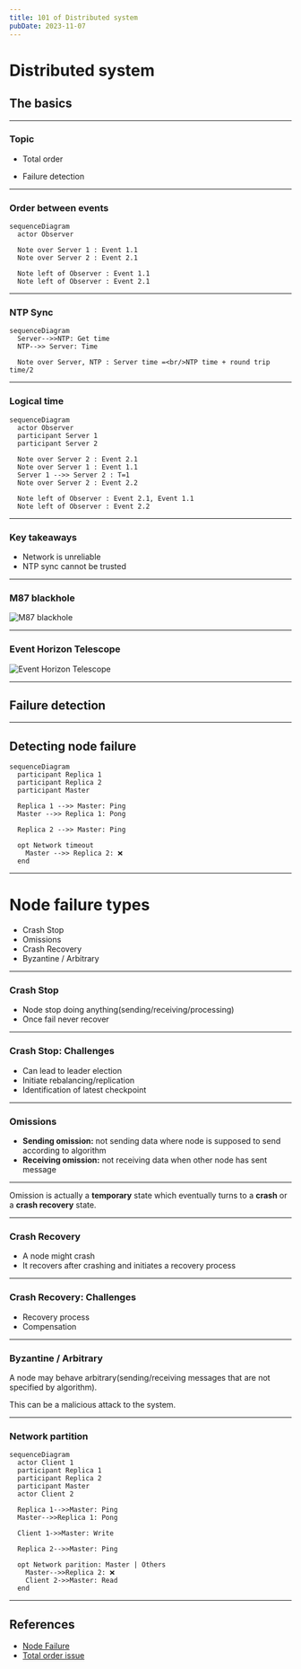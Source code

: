 ```yaml
---
title: 101 of Distributed system
pubDate: 2023-11-07
---
```


# Distributed system

## The basics <!-- .element: class="fragment" -->

---

### Topic

- Total order
<!-- .element: class="fragment" -->
- Failure detection
<!-- .element: class="fragment" -->

---

### Order between events

```mermaid
sequenceDiagram
  actor Observer

  Note over Server 1 : Event 1.1
  Note over Server 2 : Event 2.1

  Note left of Observer : Event 1.1
  Note left of Observer : Event 2.1
```

---

### NTP Sync

```mermaid
sequenceDiagram
  Server-->>NTP: Get time
  NTP-->> Server: Time

  Note over Server, NTP : Server time =<br/>NTP time + round trip time/2

```

---

### Logical time

```mermaid
sequenceDiagram
  actor Observer
  participant Server 1
  participant Server 2

  Note over Server 2 : Event 2.1
  Note over Server 1 : Event 1.1
  Server 1 -->> Server 2 : T=1
  Note over Server 2 : Event 2.2

  Note left of Observer : Event 2.1, Event 1.1
  Note left of Observer : Event 2.2

```

---

### Key takeaways

- Network is unreliable
- NTP sync cannot be trusted

---

### M87 blackhole

![M87 blackhole](/assets/distributed-system/M87.webp)

<!-- .element: class="fragment" -->

---

### Event Horizon Telescope

![Event Horizon Telescope](/assets/distributed-system/Event-Horizon-Telescope.svg)

<!-- .element: class="fragment" -->

---

## Failure detection

---

## Detecting node failure

```mermaid
sequenceDiagram
  participant Replica 1
  participant Replica 2
  participant Master

  Replica 1 -->> Master: Ping
  Master -->> Replica 1: Pong

  Replica 2 -->> Master: Ping

  opt Network timeout
    Master -->> Replica 2: ❌
  end

```

---

# Node failure types

- Crash Stop
- Omissions
- Crash Recovery
- Byzantine / Arbitrary

---

### Crash Stop

- Node stop doing anything(sending/receiving/processing)
- Once fail never recover

---

### Crash Stop: Challenges

- Can lead to leader election
- Initiate rebalancing/replication
- Identification of latest checkpoint

---

### Omissions

- **Sending omission:** not sending data where node is supposed to send according to algorithm
- **Receiving omission:** not receiving data when other node has sent message

---

Omission is actually a **temporary** state which eventually turns to a **crash** or a **crash recovery** state.

---

### Crash Recovery

- A node might crash
- It recovers after crashing and initiates a recovery process

---

### Crash Recovery: Challenges

- Recovery process
- Compensation

---

### Byzantine / Arbitrary

A node may behave arbitrary(sending/receiving messages that are not specified by algorithm).

This can be a malicious attack to the system.

---

### Network partition

```mermaid
sequenceDiagram
  actor Client 1
  participant Replica 1
  participant Replica 2
  participant Master
  actor Client 2

  Replica 1-->>Master: Ping
  Master-->>Replica 1: Pong

  Client 1->>Master: Write

  Replica 2-->>Master: Ping

  opt Network parition: Master | Others
    Master-->>Replica 2: ❌
    Client 2->>Master: Read
  end

```

---

## References

- [Node Failure](https://distash.blogspot.com/search/label/Crash)
- [Total order issue](https://ashrafuzzaman.github.io/posts/understanding-the-challenges-of-distributed-system/)
